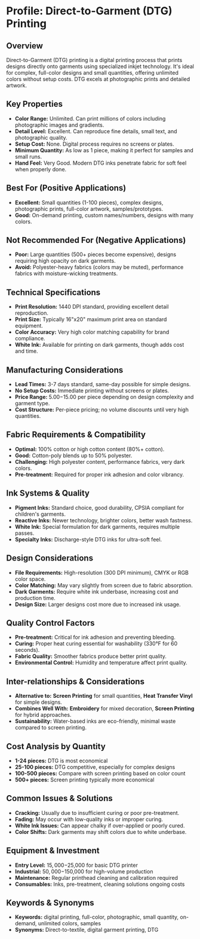 # Profile: Direct-to-Garment (DTG) Printing

## Overview
Direct-to-Garment (DTG) printing is a digital printing process that prints designs directly onto garments using specialized inkjet technology. It's ideal for complex, full-color designs and small quantities, offering unlimited colors without setup costs. DTG excels at photographic prints and detailed artwork.

## Key Properties
- **Color Range:** Unlimited. Can print millions of colors including photographic images and gradients.
- **Detail Level:** Excellent. Can reproduce fine details, small text, and photographic quality.
- **Setup Cost:** None. Digital process requires no screens or plates.
- **Minimum Quantity:** As low as 1 piece, making it perfect for samples and small runs.
- **Hand Feel:** Very Good. Modern DTG inks penetrate fabric for soft feel when properly done.

## Best For (Positive Applications)
- **Excellent:** Small quantities (1-100 pieces), complex designs, photographic prints, full-color artwork, samples/prototypes.
- **Good:** On-demand printing, custom names/numbers, designs with many colors.

## Not Recommended For (Negative Applications)
- **Poor:** Large quantities (500+ pieces become expensive), designs requiring high opacity on dark garments.
- **Avoid:** Polyester-heavy fabrics (colors may be muted), performance fabrics with moisture-wicking treatments.

## Technical Specifications
- **Print Resolution:** 1440 DPI standard, providing excellent detail reproduction.
- **Print Size:** Typically 16"x20" maximum print area on standard equipment.
- **Color Accuracy:** Very high color matching capability for brand compliance.
- **White Ink:** Available for printing on dark garments, though adds cost and time.

## Manufacturing Considerations
- **Lead Times:** 3-7 days standard, same-day possible for simple designs.
- **No Setup Costs:** Immediate printing without screens or plates.
- **Price Range:** $5.00-$15.00 per piece depending on design complexity and garment type.
- **Cost Structure:** Per-piece pricing; no volume discounts until very high quantities.

## Fabric Requirements & Compatibility
- **Optimal:** 100% cotton or high cotton content (80%+ cotton).
- **Good:** Cotton-poly blends up to 50% polyester.
- **Challenging:** High polyester content, performance fabrics, very dark colors.
- **Pre-treatment:** Required for proper ink adhesion and color vibrancy.

## Ink Systems & Quality
- **Pigment Inks:** Standard choice, good durability, CPSIA compliant for children's garments.
- **Reactive Inks:** Newer technology, brighter colors, better wash fastness.
- **White Ink:** Special formulation for dark garments, requires multiple passes.
- **Specialty Inks:** Discharge-style DTG inks for ultra-soft feel.

## Design Considerations
- **File Requirements:** High-resolution (300 DPI minimum), CMYK or RGB color space.
- **Color Matching:** May vary slightly from screen due to fabric absorption.
- **Dark Garments:** Require white ink underbase, increasing cost and production time.
- **Design Size:** Larger designs cost more due to increased ink usage.

## Quality Control Factors
- **Pre-treatment:** Critical for ink adhesion and preventing bleeding.
- **Curing:** Proper heat curing essential for washability (330°F for 60 seconds).
- **Fabric Quality:** Smoother fabrics produce better print quality.
- **Environmental Control:** Humidity and temperature affect print quality.

## Inter-relationships & Considerations
- **Alternative to:** **Screen Printing** for small quantities, **Heat Transfer Vinyl** for simple designs.
- **Combines Well With:** **Embroidery** for mixed decoration, **Screen Printing** for hybrid approaches.
- **Sustainability:** Water-based inks are eco-friendly, minimal waste compared to screen printing.

## Cost Analysis by Quantity
- **1-24 pieces:** DTG is most economical
- **25-100 pieces:** DTG competitive, especially for complex designs
- **100-500 pieces:** Compare with screen printing based on color count
- **500+ pieces:** Screen printing typically more economical

## Common Issues & Solutions
- **Cracking:** Usually due to insufficient curing or poor pre-treatment.
- **Fading:** May occur with low-quality inks or improper curing.
- **White Ink Issues:** Can appear chalky if over-applied or poorly cured.
- **Color Shifts:** Dark garments may shift colors due to white underbase.

## Equipment & Investment
- **Entry Level:** $15,000-$25,000 for basic DTG printer
- **Industrial:** $50,000-$150,000 for high-volume production
- **Maintenance:** Regular printhead cleaning and calibration required
- **Consumables:** Inks, pre-treatment, cleaning solutions ongoing costs

## Keywords & Synonyms
- **Keywords:** digital printing, full-color, photographic, small quantity, on-demand, unlimited colors, samples
- **Synonyms:** Direct-to-textile, digital garment printing, DTG